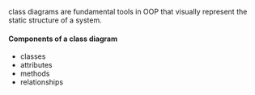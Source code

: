 class diagrams are fundamental tools in OOP that visually represent the static structure of a system. 

#### Components of a class diagram 

- classes 
- attributes 
- methods 
- relationships 
